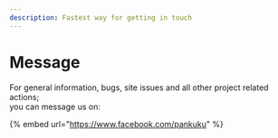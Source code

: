 ```yaml
---
description: Fastest way for getting in touch
---
```


# Message

For general information, bugs, site issues and all other project related actions;\
you can message us on:

{% embed url="https://www.facebook.com/pankuku" %}
